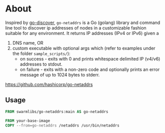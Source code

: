# About

Inspired by [go-discover](https://github.com/hashicorp/go-discover), `go-netaddrs` is a Go (golang) library and command line tool to discover ip addresses of nodes in a customizable fashion suitable for any environment. It returns IP addresses (IPv4 or IPv6) given a
1. DNS name, OR
2. custom executable with optional args which (refer to examples under the folder `sample_scripts/`):
    * on success - exits with 0 and prints whitespace delimited IP (v4/v6) addresses to stdout.
    * on failure - exits with a non-zero code and optionally prints an error message of up to 1024 bytes to stderr.

https://github.com/hashicorp/go-netaddrs

## Usage

```Dockerfile
FROM swarmlibs/go-netaddrs:main AS go-netaddrs

FROM your-base-image
COPY --from=go-netaddrs /netaddrs /usr/bin/netaddrs
```
